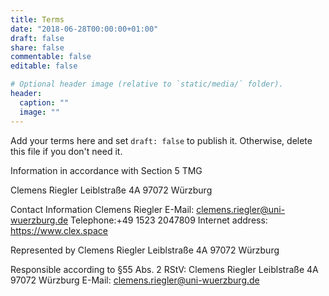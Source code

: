 ```yaml
---
title: Terms
date: "2018-06-28T00:00:00+01:00"
draft: false
share: false
commentable: false
editable: false

# Optional header image (relative to `static/media/` folder).
header:
  caption: ""
  image: ""
---
```


Add your terms here and set `draft: false` to publish it. Otherwise, delete this file if you don't need it.


Information in accordance with Section 5 TMG

Clemens Riegler
Leiblstraße 4A
97072 Würzburg

Contact Information
Clemens Riegler
E-Mail: clemens.riegler@uni-wuerzburg.de
Telephone:+49 1523 2047809
Internet address: https://www.clex.space

Represented by
Clemens Riegler
Leiblstraße 4A
97072 Würzburg

Responsible according to §55 Abs. 2 RStV:
Clemens Riegler
Leiblstraße 4A
97072 Würzburg
E-Mail: clemens.riegler@uni-wuerzburg.de
